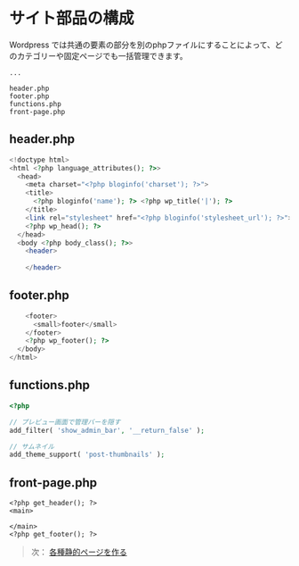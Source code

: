 # サイト部品の構成

Wordpress では共通の要素の部分を別のphpファイルにすることによって、どのカテゴリーや固定ページでも一括管理できます。

```
...

header.php
footer.php
functions.php
front-page.php
```

## header.php
```php
<!doctype html>
<html <?php language_attributes(); ?>>
  <head>
    <meta charset="<?php bloginfo('charset'); ?>">
    <title>
      <?php bloginfo('name'); ?> <?php wp_title('|'); ?>
    </title>
    <link rel="stylesheet" href="<?php bloginfo('stylesheet_url'); ?>">
    <?php wp_head(); ?>
  </head>
  <body <?php body_class(); ?>>
  	<header>
  		
  	</header>
```

## footer.php
```php
    <footer>
      <small>footer</small>
    </footer>
    <?php wp_footer(); ?>
  </body>
</html>

```

## functions.php
```php
<?php

// プレビュー画面で管理バーを隠す
add_filter( 'show_admin_bar', '__return_false' );

// サムネイル
add_theme_support( 'post-thumbnails' );
```

## front-page.php
```
<?php get_header(); ?>
<main>

</main>
<?php get_footer(); ?>

```
> 次： [各種静的ページを作る](/docs/static-pages.md)
